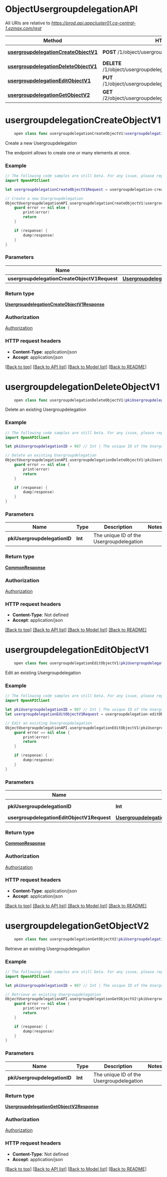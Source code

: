 # ObjectUsergroupdelegationAPI

All URIs are relative to *https://prod.api.appcluster01.ca-central-1.ezmax.com/rest*

Method | HTTP request | Description
------------- | ------------- | -------------
[**usergroupdelegationCreateObjectV1**](ObjectUsergroupdelegationAPI.md#usergroupdelegationcreateobjectv1) | **POST** /1/object/usergroupdelegation | Create a new Usergroupdelegation
[**usergroupdelegationDeleteObjectV1**](ObjectUsergroupdelegationAPI.md#usergroupdelegationdeleteobjectv1) | **DELETE** /1/object/usergroupdelegation/{pkiUsergroupdelegationID} | Delete an existing Usergroupdelegation
[**usergroupdelegationEditObjectV1**](ObjectUsergroupdelegationAPI.md#usergroupdelegationeditobjectv1) | **PUT** /1/object/usergroupdelegation/{pkiUsergroupdelegationID} | Edit an existing Usergroupdelegation
[**usergroupdelegationGetObjectV2**](ObjectUsergroupdelegationAPI.md#usergroupdelegationgetobjectv2) | **GET** /2/object/usergroupdelegation/{pkiUsergroupdelegationID} | Retrieve an existing Usergroupdelegation


# **usergroupdelegationCreateObjectV1**
```swift
    open class func usergroupdelegationCreateObjectV1(usergroupdelegationCreateObjectV1Request: UsergroupdelegationCreateObjectV1Request, completion: @escaping (_ data: UsergroupdelegationCreateObjectV1Response?, _ error: Error?) -> Void)
```

Create a new Usergroupdelegation

The endpoint allows to create one or many elements at once.

### Example
```swift
// The following code samples are still beta. For any issue, please report via http://github.com/OpenAPITools/openapi-generator/issues/new
import OpenAPIClient

let usergroupdelegationCreateObjectV1Request = usergroupdelegation-createObject-v1-Request(aObjUsergroupdelegation: [usergroupdelegation-RequestCompound(pkiUsergroupdelegationID: 123, fkiUsergroupID: 123, fkiUserID: 123)]) // UsergroupdelegationCreateObjectV1Request | 

// Create a new Usergroupdelegation
ObjectUsergroupdelegationAPI.usergroupdelegationCreateObjectV1(usergroupdelegationCreateObjectV1Request: usergroupdelegationCreateObjectV1Request) { (response, error) in
    guard error == nil else {
        print(error)
        return
    }

    if (response) {
        dump(response)
    }
}
```

### Parameters

Name | Type | Description  | Notes
------------- | ------------- | ------------- | -------------
 **usergroupdelegationCreateObjectV1Request** | [**UsergroupdelegationCreateObjectV1Request**](UsergroupdelegationCreateObjectV1Request.md) |  | 

### Return type

[**UsergroupdelegationCreateObjectV1Response**](UsergroupdelegationCreateObjectV1Response.md)

### Authorization

[Authorization](../README.md#Authorization)

### HTTP request headers

 - **Content-Type**: application/json
 - **Accept**: application/json

[[Back to top]](#) [[Back to API list]](../README.md#documentation-for-api-endpoints) [[Back to Model list]](../README.md#documentation-for-models) [[Back to README]](../README.md)

# **usergroupdelegationDeleteObjectV1**
```swift
    open class func usergroupdelegationDeleteObjectV1(pkiUsergroupdelegationID: Int, completion: @escaping (_ data: CommonResponse?, _ error: Error?) -> Void)
```

Delete an existing Usergroupdelegation



### Example
```swift
// The following code samples are still beta. For any issue, please report via http://github.com/OpenAPITools/openapi-generator/issues/new
import OpenAPIClient

let pkiUsergroupdelegationID = 987 // Int | The unique ID of the Usergroupdelegation

// Delete an existing Usergroupdelegation
ObjectUsergroupdelegationAPI.usergroupdelegationDeleteObjectV1(pkiUsergroupdelegationID: pkiUsergroupdelegationID) { (response, error) in
    guard error == nil else {
        print(error)
        return
    }

    if (response) {
        dump(response)
    }
}
```

### Parameters

Name | Type | Description  | Notes
------------- | ------------- | ------------- | -------------
 **pkiUsergroupdelegationID** | **Int** | The unique ID of the Usergroupdelegation | 

### Return type

[**CommonResponse**](CommonResponse.md)

### Authorization

[Authorization](../README.md#Authorization)

### HTTP request headers

 - **Content-Type**: Not defined
 - **Accept**: application/json

[[Back to top]](#) [[Back to API list]](../README.md#documentation-for-api-endpoints) [[Back to Model list]](../README.md#documentation-for-models) [[Back to README]](../README.md)

# **usergroupdelegationEditObjectV1**
```swift
    open class func usergroupdelegationEditObjectV1(pkiUsergroupdelegationID: Int, usergroupdelegationEditObjectV1Request: UsergroupdelegationEditObjectV1Request, completion: @escaping (_ data: CommonResponse?, _ error: Error?) -> Void)
```

Edit an existing Usergroupdelegation



### Example
```swift
// The following code samples are still beta. For any issue, please report via http://github.com/OpenAPITools/openapi-generator/issues/new
import OpenAPIClient

let pkiUsergroupdelegationID = 987 // Int | The unique ID of the Usergroupdelegation
let usergroupdelegationEditObjectV1Request = usergroupdelegation-editObject-v1-Request(objUsergroupdelegation: usergroupdelegation-RequestCompound(pkiUsergroupdelegationID: 123, fkiUsergroupID: 123, fkiUserID: 123)) // UsergroupdelegationEditObjectV1Request | 

// Edit an existing Usergroupdelegation
ObjectUsergroupdelegationAPI.usergroupdelegationEditObjectV1(pkiUsergroupdelegationID: pkiUsergroupdelegationID, usergroupdelegationEditObjectV1Request: usergroupdelegationEditObjectV1Request) { (response, error) in
    guard error == nil else {
        print(error)
        return
    }

    if (response) {
        dump(response)
    }
}
```

### Parameters

Name | Type | Description  | Notes
------------- | ------------- | ------------- | -------------
 **pkiUsergroupdelegationID** | **Int** | The unique ID of the Usergroupdelegation | 
 **usergroupdelegationEditObjectV1Request** | [**UsergroupdelegationEditObjectV1Request**](UsergroupdelegationEditObjectV1Request.md) |  | 

### Return type

[**CommonResponse**](CommonResponse.md)

### Authorization

[Authorization](../README.md#Authorization)

### HTTP request headers

 - **Content-Type**: application/json
 - **Accept**: application/json

[[Back to top]](#) [[Back to API list]](../README.md#documentation-for-api-endpoints) [[Back to Model list]](../README.md#documentation-for-models) [[Back to README]](../README.md)

# **usergroupdelegationGetObjectV2**
```swift
    open class func usergroupdelegationGetObjectV2(pkiUsergroupdelegationID: Int, completion: @escaping (_ data: UsergroupdelegationGetObjectV2Response?, _ error: Error?) -> Void)
```

Retrieve an existing Usergroupdelegation



### Example
```swift
// The following code samples are still beta. For any issue, please report via http://github.com/OpenAPITools/openapi-generator/issues/new
import OpenAPIClient

let pkiUsergroupdelegationID = 987 // Int | The unique ID of the Usergroupdelegation

// Retrieve an existing Usergroupdelegation
ObjectUsergroupdelegationAPI.usergroupdelegationGetObjectV2(pkiUsergroupdelegationID: pkiUsergroupdelegationID) { (response, error) in
    guard error == nil else {
        print(error)
        return
    }

    if (response) {
        dump(response)
    }
}
```

### Parameters

Name | Type | Description  | Notes
------------- | ------------- | ------------- | -------------
 **pkiUsergroupdelegationID** | **Int** | The unique ID of the Usergroupdelegation | 

### Return type

[**UsergroupdelegationGetObjectV2Response**](UsergroupdelegationGetObjectV2Response.md)

### Authorization

[Authorization](../README.md#Authorization)

### HTTP request headers

 - **Content-Type**: Not defined
 - **Accept**: application/json

[[Back to top]](#) [[Back to API list]](../README.md#documentation-for-api-endpoints) [[Back to Model list]](../README.md#documentation-for-models) [[Back to README]](../README.md)

